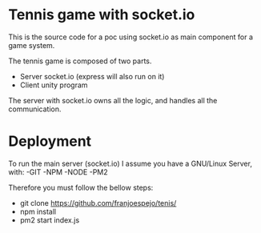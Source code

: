 # Tennis game with socket.io

This is the source code for a poc using socket.io as main component for a game system.

The tennis game is composed of two parts.

- Server socket.io (express will also run on it)
- Client unity program

The server with socket.io owns all the logic, and handles all the communication. 

# Deployment


To run the main server (socket.io) 
I assume you have a GNU/Linux Server, with:
-GIT
-NPM
-NODE
-PM2

Therefore you must follow the bellow steps:

- git clone https://github.com/franjoespejo/tenis/
- npm install
- pm2 start index.js
